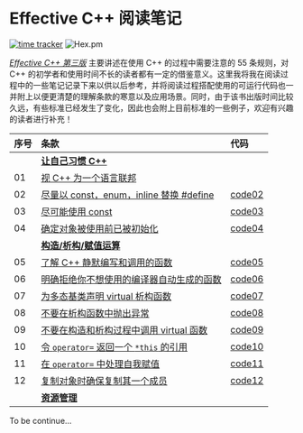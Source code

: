 # Effective C++ 阅读笔记

[![time tracker](https://wakatime.com/badge/github/XiaotaoGuo/Effective-Cpp-Reading-Note.svg)](https://wakatime.com/badge/github/XiaotaoGuo/Effective-Cpp-Reading-Note) ![Hex.pm](https://img.shields.io/hexpm/l/plug?color=ff0000)

[*Effective C++ 第三版*](https://books.google.com/books/about/Effective_C++.html?id=eQq9AQAAQBAJ) 主要讲述在使用 C++ 的过程中需要注意的 55 条规则，对 C++ 的初学者和使用时间不长的读者都有一定的借鉴意义。这里我将我在阅读过程中的一些笔记记录下来以供以后参考，并将阅读过程搭配使用的可运行代码也一并附上以便更清楚的理解条款的寒意以及应用场景。同时，由于该书出版时间比较久远，有些标准已经发生了变化，因此也会附上目前标准的一些例子，欢迎有兴趣的读者进行补充！

| 序号 | 条款 | 代码 |
|:---| :---| :---|
||[**让自己习惯 C++**](https://github.com/XiaotaoGuo/Effective-Cpp-Reading-Note/tree/master/1.AccustomingYourselfToCpp)||
|01|[视 C++ 为一个语言联邦](https://github.com/XiaotaoGuo/Effective-Cpp-Reading-Note/blob/master/1.AccustomingYourselfToCpp/01.ViewCppAsAFerderationOfLanguages.md)||
|02|[尽量以 const，enum，inline 替换 #define](https://github.com/XiaotaoGuo/Effective-Cpp-Reading-Note/blob/master/1.AccustomingYourselfToCpp/02.PreferConstsEnumsInlinesToDefine.md)|[code02](https://github.com/XiaotaoGuo/Effective-Cpp-Reading-Note/tree/master/PracticeCode/02.PreferConstsEnumsInlineToDefine)|
|03|[尽可能使用 const](https://github.com/XiaotaoGuo/Effective-Cpp-Reading-Note/blob/master/1.AccustomingYourselfToCpp/03.UseConstWheneverPossible.md)|[code03](https://github.com/XiaotaoGuo/Effective-Cpp-Reading-Note/tree/master/PracticeCode/03.UseConstWheneverPossible)|
|04|[确定对象被使用前已被初始化](https://github.com/XiaotaoGuo/Effective-Cpp-Reading-Note/blob/master/1.AccustomingYourselfToCpp/04.MakeSureThatObjectsAreInitilizedBeforeTheyAreUsed.md)|[code04](https://github.com/XiaotaoGuo/Effective-Cpp-Reading-Note/tree/master/PracticeCode/04.MakeSureThatObjectsAreInitilizedBeforeTheyAreUsed)|
||[**构造/析构/赋值运算**](https://github.com/XiaotaoGuo/Effective-Cpp-Reading-Note/tree/master/2.ConstructorsDestructorsAndAssignmentOperation)||
|05|[了解 C++ 静默编写和调用的函数](https://github.com/XiaotaoGuo/Effective-Cpp-Reading-Note/blob/master/2.ConstructorsDestructorsAndAssignmentOperation/05.KnowWhatFunctionsCppSilentlyWritesAndCalls.md)|[code05](https://github.com/XiaotaoGuo/Effective-Cpp-Reading-Note/tree/master/PracticeCode/05.KnowWhatFunctionsCppSilentlyWritesAndCalls)|
|06|[明确拒绝你不想使用的编译器自动生成的函数](https://github.com/XiaotaoGuo/Effective-Cpp-Reading-Note/blob/master/2.ConstructorsDestructorsAndAssignmentOperation/06.Explicitly-disallow-the-use-of-compiler-generated-functions-you-do-not-want.md)|[code06](https://github.com/XiaotaoGuo/Effective-Cpp-Reading-Note/tree/master/PracticeCode/06.Explicitly-disallow-the-use-of-compiler-generated-functions-you-do-not-want)|
|07|[为多态基类声明 virtual 析构函数](https://github.com/XiaotaoGuo/Effective-Cpp-Reading-Note/blob/master/2.ConstructorsDestructorsAndAssignmentOperation/07.Declare-destructors-virtual-in-polymorphic-base-classes.md)|[code07](https://github.com/XiaotaoGuo/Effective-Cpp-Reading-Note/tree/master/PracticeCode/07.Declare-destructors-virtual-in-polymorphic-base-classes)|
|08|[不要在析构函数中抛出异常](https://github.com/XiaotaoGuo/Effective-Cpp-Reading-Note/blob/master/2.ConstructorsDestructorsAndAssignmentOperation/08.PreventExceptionsFromLeavingDestructors.md)|[code08](https://github.com/XiaotaoGuo/Effective-Cpp-Reading-Note/tree/master/PracticeCode/08.PreventExceptionsFromLeavingDestructors)|
|09|[不要在构造和析构过程中调用 virtual 函数](https://github.com/XiaotaoGuo/Effective-Cpp-Reading-Note/blob/master/2.ConstructorsDestructorsAndAssignmentOperation/09.NeverCallVirtualFunctionsDuringConstructionOrDestruction.md)|[code09](https://github.com/XiaotaoGuo/Effective-Cpp-Reading-Note/tree/master/PracticeCode/09.NeverCallVirtualFunctionsDuringConstructionOrDestruction)|
|10|[令 `operator=` 返回一个 `*this` 的引用](https://github.com/XiaotaoGuo/Effective-Cpp-Reading-Note/blob/master/2.ConstructorsDestructorsAndAssignmentOperation/10.HaveAssignmentOperatorsReturnAReferenceToThis.md)|[code10](https://github.com/XiaotaoGuo/Effective-Cpp-Reading-Note/tree/master/PracticeCode/10.HaveAssignmentOperatorsReturnAReferenceToThis)|
|11|[在 `operator=` 中处理自我赋值](https://github.com/XiaotaoGuo/Effective-Cpp-Reading-Note/blob/master/2.ConstructorsDestructorsAndAssignmentOperation/11.HandleAssignmentToSelfInOperatorEqual.md)|[code11](https://github.com/XiaotaoGuo/Effective-Cpp-Reading-Note/tree/master/PracticeCode/11.HandleAssignmentToSelfInOperatorEqual)|
|12|[复制对象时确保复制其一个成员](https://github.com/XiaotaoGuo/Effective-Cpp-Reading-Note/blob/master/2.ConstructorsDestructorsAndAssignmentOperation/12.CopyAllPartsOfAnObject.md)|[code12](https://github.com/XiaotaoGuo/Effective-Cpp-Reading-Note/tree/master/PracticeCode/12.CopyAllPartsOfAnObject)|
||[**资源管理**]()||

To be continue...

